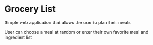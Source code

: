 # Grocery List

Simple web application that allows the user to plan their meals

User can choose a meal at random or enter their own favorite meal and ingredient list
